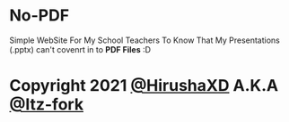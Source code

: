 # No-PDF

Simple WebSite For My School Teachers To Know That My Presentations (.pptx) can't covenrt in to **PDF Files** :D


# Copyright 2021 **[@HirushaXD](https://github.com/HirushaXD)** A.K.A **[@Itz-fork](https://github.com/Itz-fork)**
